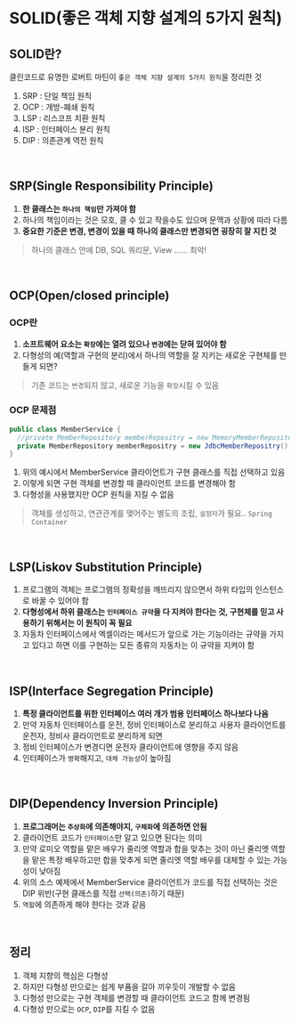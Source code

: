 # SOLID(좋은 객체 지향 설계의 5가지 원칙) 

## SOLID란?
클린코드로 유명한 로버트 마틴이 `좋은 객체 지향 설계의 5가지 원칙`을 정리한 것 
1. SRP : 단일 책임 원칙
2. OCP : 개방-폐쇄 원칙
3. LSP : 리스코프 치환 원칙
4. ISP : 인터페이스 분리 원칙
5. DIP : 의존관계 역전 원칙 

<br/>


## SRP(Single Responsibility Principle) 
1. **한 클래스는 `하나의 책임`만 가져야 함** 
2. 하나의 책임이라는 것은 모호, 클 수 있고 작을수도 있으며 문맥과 상황에 따라 다름 
3. **중요한 기준은 변경, 변경이 있을 때 하나의 클래스만 변경되면 굉장히 잘 지킨 것** <br/>
> 하나의 클래스 안에 DB, SQL 쿼리문, View ...... 최악! 

<br/>


## OCP(Open/closed principle)
### OCP란 
1. **소프트웨어 요소는 `확장`에는 열려 있으나 `변경`에는 닫혀 있어야 함**
2. 다형성의 예(역할과 구현의 분리)에서 하나의 역할을 잘 지키는 새로운 구현체를 만들게 되면? <br/>
> 기존 코드는 `변경`되지 않고, 새로운 기능을 `확장`시킬 수 있음

### OCP 문제점 
```java
public class MemberService {
  //private MemberRepository memberRepositry = new MemoryMemberRepository(); 
  private MemberRepository memberRepositry = new JdbcMemberRepositry(); 
}
```
1. 위의 예시에서 MemberService 클라이언트가 구현 클래스를 직접 선택하고 있음 
2. 이렇게 되면 구현 객체를 변경할 때 클라이언트 코드를 변경해야 함 
3. 다형성을 사용했지만 OCP 원칙을 지킬 수 없음 <br/>
> 객체를 생성하고, 연관관계를 맺어주는 별도의 조립, `설정자`가 필요.. `Spring Container` 

<br/>

## LSP(Liskov Substitution Principle)
1. 프로그램의 객체는 프로그램의 정확성을 깨뜨리지 않으면서 하위 타입의 인스턴스로 바꿀 수 있어야 함 
2. **다형성에서 하위 클래스는 `인터페이스 규약`을 다 지켜야 한다는 것, 구현체를 믿고 사용하기 위해서는 이 원칙이 꼭 필요** 
3. 자동차 인터페이스에서 엑셀이라는 메서드가 앞으로 가는 기능이라는 규약을 가지고 있다고 하면 이를 구현하는 모든 종류의 자동차는 이 규약을 지켜야 함

<br/>

## ISP(Interface Segregation Principle) 
1. **특정 클라이언트를 위한 인터페이스 여러 개가 범용 인터페이스 하나보다 나음** 
2. 만약 자동차 인터페이스를 운전, 정비 인터페이스로 분리하고 사용자 클라이언트를 운전자, 정비사 클라이언트로 분리하게 되면 
3. 정비 인터페이스가 변경디면 운전자 클라이언트에 영향을 주지 않음 
4. 인터페이스가 `명확`해지고, `대체 가능성`이 높아짐 

<br/>

## DIP(Dependency Inversion Principle) 
1. **프로그래머는 `추상화`에 의존해야지, `구체화`에 의존하면 안됨** 
2. 클라이언트 코드가 `인터페이스`만 알고 있으면 된다는 의미 
3. 만약 로미오 역할을 맡은 배우가 줄리엣 역할과 합을 맞추는 것이 아닌 줄리엣 역할을 맡은 특정 배우하고만 합을 맞추게 되면 줄리엣 역할 배우를 대체할 수 있는 가능성이 낮아짐 
4. 위의 소스 예제에서 MemberService 클라이언트가 코드를 직접 선택하는 것은 DIP 위반(구현 클래스를 직접 `선택(의존)`하기 때문) 
5. `역할`에 의존하게 해야 한다는 것과 같음 

<br/>

## 정리 
1. 객체 지향의 핵심은 다형성 
2. 하지만 다형성 만으로는 쉽게 부품을 갈아 끼우듯이 개발할 수 없음
3. 다형성 만으로는 구현 객체를 변경할 때 클라이언트 코드고 함께 변경됨 
4. 다형성 만으로는 `OCP`, `DIP`를 지킬 수 없음
